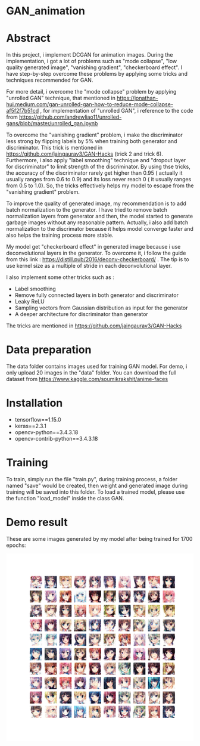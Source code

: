 # GAN_animation
# Abstract
In this project, i implement DCGAN for animation images. During the implementation, i got a lot of problems such as "mode collapse", "low quality generated image", "vanishing gradient", "checkerboard effect". I have step-by-step overcome these problems by applying some tricks and techniques recommended for GAN. 

For more detail, i overcome the "mode collapse" problem by applying "unrolled GAN" technique, that mentioned in https://jonathan-hui.medium.com/gan-unrolled-gan-how-to-reduce-mode-collapse-af5f2f7b51cd , for implementation of "unrolled GAN", i reference to the code from https://github.com/andrewliao11/unrolled-gans/blob/master/unrolled_gan.ipynb

To overcome the "vanishing gradient" problem, i make the discriminator less strong by flipping labels by 5% when training both generator and discriminator. This trick is mentioned in https://github.com/jaingaurav3/GAN-Hacks (trick 2 and trick 6). Furthermore, i also apply "label smoothing" technique and "dropout layer for discriminator" to limit strength of the discriminator. By using thse tricks, the accuracy of the discriminator rarely get higher than 0.95 ( actually it usually ranges from 0.6 to 0.9) and its loss never reach 0 ( it usually ranges from 0.5 to 1.0). So, the tricks effectively helps my model to escape from the "vanishing gradient" problem. 

To improve the quality of generated image, my recommendation is to add batch normalization to the generator. I have tried to remove batch normalization layers from generator and then, the model started to generate garbage images without any reasonable pattern. Actually, i also add batch normalization to the discrimator because it helps model converge faster and also helps the training process more stable. 

My model get "checkerboard effect" in generated image because i use deconvolutional layers in the generator. To overcome it, i follow the guide from this link : https://distill.pub/2016/deconv-checkerboard/ . The tip is to use kernel size as a multiple of stride in each deconvolutional layer. 

I also implement some other tricks such as : 
- Label smoothing
- Remove fully connected layers in both generator and discriminator
- Leaky ReLU
- Sampling vectors from Gaussian distribution as input for the generator
- A deeper architecture for discriminator than generator 

The tricks are mentioned in https://github.com/jaingaurav3/GAN-Hacks 

# Data preparation
The data folder contains images used for training GAN model. For demo, i only upload 20 images in the "data" folder. You can download the full dataset from 
https://www.kaggle.com/soumikrakshit/anime-faces

# Installation 
- tensorflow==1.15.0
- keras==2.3.1
- opencv-python==3.4.3.18
- opencv-contrib-python==3.4.3.18

# Training
To train, simply run the file "train.py", during training process, a folder named "save" would be created, then weight and generated image during training will be saved into this folder. 
To load a trained model, please use the function "load_model" inside the class GAN. 

# Demo result 
These are some images generated by my model after being trained for 1700 epochs:

![](image/Faces_1720.png)







